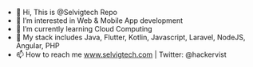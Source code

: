 - 👋 Hi, This is @Selvigtech Repo
- 👀 I’m interested in Web & Mobile App development
- 🌱 I’m currently learning Cloud Computing
- 💞️ My stack includes Java, Flutter, Kotlin, Javascript, Laravel, NodeJS, Angular, PHP
- 📫 How to reach me www.selvigtech.com | Twitter: @hackervist

<!---
Selvigtech/Selvigtech is a ✨ special ✨ repository because its `README.md` (this file) appears on your GitHub profile.
You can click the Preview link to take a look at your changes.
--->
